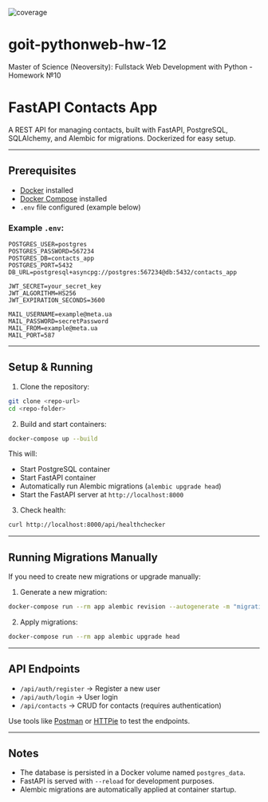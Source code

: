 ![coverage](https://img.shields.io/badge/coverage-77%25-brightgreen)
# goit-pythonweb-hw-12
Master of Science (Neoversity): Fullstack Web Development with Python - Homework №10

# FastAPI Contacts App

A REST API for managing contacts, built with FastAPI, PostgreSQL, SQLAlchemy, and Alembic for migrations. Dockerized for easy setup.

---

## Prerequisites

* [Docker](https://docs.docker.com/get-docker/) installed
* [Docker Compose](https://docs.docker.com/compose/install/) installed
* `.env` file configured (example below)

### Example `.env`:

```env
POSTGRES_USER=postgres
POSTGRES_PASSWORD=567234
POSTGRES_DB=contacts_app
POSTGRES_PORT=5432
DB_URL=postgresql+asyncpg://postgres:567234@db:5432/contacts_app

JWT_SECRET=your_secret_key
JWT_ALGORITHM=HS256
JWT_EXPIRATION_SECONDS=3600

MAIL_USERNAME=example@meta.ua
MAIL_PASSWORD=secretPassword
MAIL_FROM=example@meta.ua
MAIL_PORT=587
```

---

## Setup & Running

1. Clone the repository:

```bash
git clone <repo-url>
cd <repo-folder>
```

2. Build and start containers:

```bash
docker-compose up --build
```

This will:

* Start PostgreSQL container
* Start FastAPI container
* Automatically run Alembic migrations (`alembic upgrade head`)
* Start the FastAPI server at `http://localhost:8000`

3. Check health:

```bash
curl http://localhost:8000/api/healthchecker
```

---

## Running Migrations Manually

If you need to create new migrations or upgrade manually:

1. Generate a new migration:

```bash
docker-compose run --rm app alembic revision --autogenerate -m "migration_name"
```

2. Apply migrations:

```bash
docker-compose run --rm app alembic upgrade head
```

---

## API Endpoints

* `/api/auth/register` → Register a new user
* `/api/auth/login` → User login
* `/api/contacts` → CRUD for contacts (requires authentication)

Use tools like [Postman](https://www.postman.com/) or [HTTPie](https://httpie.io/) to test the endpoints.

---

## Notes

* The database is persisted in a Docker volume named `postgres_data`.
* FastAPI is served with `--reload` for development purposes.
* Alembic migrations are automatically applied at container startup.
